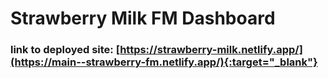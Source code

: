 # Strawberry Milk FM Dashboard
### link to deployed site: [https://strawberry-milk.netlify.app/](https://main--strawberry-fm.netlify.app/){:target="_blank"}
